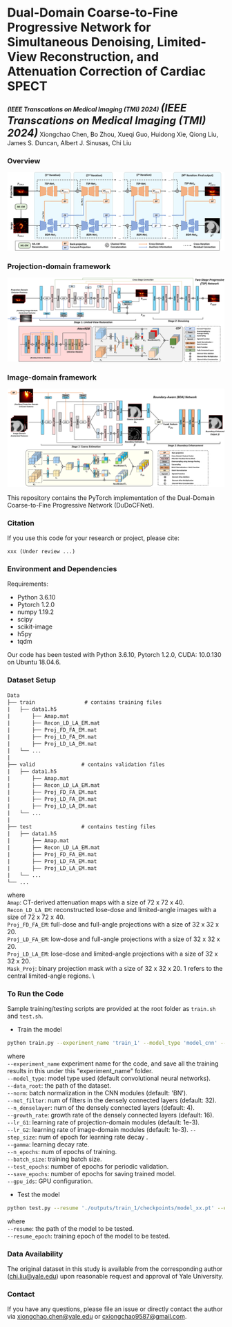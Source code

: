# Dual-Domain Coarse-to-Fine Progressive Network for Simultaneous Denoising, Limited-View Reconstruction, and Attenuation Correction of Cardiac SPECT
**_(IEEE Transcations on Medical Imaging (TMI) 2024)_**
<font size=5>**_(IEEE Transcations on Medical Imaging (TMI) 2024)_**</font>
Xiongchao Chen, Bo Zhou, Xueqi Guo, Huidong Xie, Qiong Liu, James S. Duncan, Albert J. Sinusas, Chi Liu

### Overview
![image](IMAGE/Figure_1.png)

### Projection-domain framework
![image](IMAGE/Figure_2.png)

### Image-domain framework
![image](IMAGE/Figure_3.png)

This repository contains the PyTorch implementation of the Dual-Domain Coarse-to-Fine Progressive Network (DuDoCFNet).


### Citation 
If you use this code for your research or project, please cite:

    xxx (Under review ...)



 ### Environment and Dependencies
 Requirements:
 * Python 3.6.10
 * Pytorch 1.2.0
 * numpy 1.19.2
 * scipy
 * scikit-image
 * h5py
 * tqdm

Our code has been tested with Python 3.6.10, Pytorch 1.2.0, CUDA: 10.0.130 on Ubuntu 18.04.6.

 ### Dataset Setup
    Data
    ├── train                # contains training files
    |   ├── data1.h5
    |       ├── Amap.mat  
    |       ├── Recon_LD_LA_EM.mat
    |       ├── Proj_FD_FA_EM.mat  
    |       ├── Proj_LD_FA_EM.mat
    |       ├── Proj_LD_LA_EM.mat
    |   └── ...  
    | 
    ├── valid               # contains validation files
    |   ├── data1.h5
    |       ├── Amap.mat  
    |       ├── Recon_LD_LA_EM.mat
    |       ├── Proj_FD_FA_EM.mat  
    |       ├── Proj_LD_FA_EM.mat
    |       ├── Proj_LD_LA_EM.mat
    |   └── ...  
    |
    ├── test                # contains testing files
    |   ├── data1.h5
    |       ├── Amap.mat  
    |       ├── Recon_LD_LA_EM.mat
    |       ├── Proj_FD_FA_EM.mat  
    |       ├── Proj_LD_FA_EM.mat
    |       ├── Proj_LD_LA_EM.mat
    |   └── ...  
    └── ...  

where \
`Amap`: CT-derived attenuation maps with a size of 72 x 72 x 40. \
`Recon_LD_LA_EM`: reconstructed lose-dose and limited-angle images with a size of 72 x 72 x 40. \
`Proj_FD_FA_EM`: full-dose and full-angle projections with a size of 32 x 32 x 20. \
`Proj_LD_FA_EM`: low-dose and full-angle projections with a size of 32 x 32 x 20. \
`Proj_LD_LA_EM`: lose-dose and limited-angle projections with a size of 32 x 32 x 20. \
`Mask_Proj`: binary projection mask with a size of 32 x 32 x 20. 1 refers to the central limited-angle regions. \


### To Run the Code
Sample training/testing scripts are provided at the root folder as `train.sh` and `test.sh`.

- Train the model 
```bash
python train.py --experiment_name 'train_1' --model_type 'model_cnn' --data_root './xxx' --norm 'BN' --net_filter 32 --n_denselayer 4 --growth_rate 16 --lr_G1 1e-3 --lr_G2 1e-4 --step_size 1 --gamma 0.99 --n_epochs 150 --batch_size 2 --eval_epochs 5 --snapshot_epochs 5 --gpu_ids 0
```
where \
`--experiment_name` experiment name for the code, and save all the training results in this under this "experiment_name" folder. \
`--model_type`: model type used (default convolutional neural networks). \
`--data_root`: the path of the dataset. \
`--norm`: batch normalization in the CNN modules (default: 'BN'). \
`--net_filter`: num of filters in the densely connected layers (default: 32). \
`--n_denselayer`: num of the densely connected layers (default: 4). \
`--growth_rate`: growth rate of the densely connected layers (default: 16). \
`--lr_G1`: learning rate of projection-domain modules (default: 1e-3). \
`--lr_G2`: learning rate of image-domain modules (default: 1e-3). 
`--step_size`: num of epoch for learning rate decay .\
`--gamma`: learning decay rate. \
`--n_epochs`: num of epochs of training. \
`--batch_size`: training batch size. \
`--test_epochs`: number of epochs for periodic validation. \
`--save_epochs`: number of epochs for saving trained model. \
`--gpu_ids`: GPU configuration.


- Test the model 
```bash
python test.py --resume './outputs/train_1/checkpoints/model_xx.pt' --experiment_name 'test_1_xx' --model_type 'model_cnn' --data_root '../xxx' --norm 'BN' --net_filter 32 --n_denselayer 4 --growth_rate 16 --batch_size 2 --gpu_ids 0
```
where \
`--resume`: the path of the model to be tested. \
`--resume_epoch`: training epoch of the model to be tested. 

### Data Availability
The original dataset in this study is available from the corresponding author (chi.liu@yale.edu) upon reasonable request and approval of Yale University. 

### Contact 
If you have any questions, please file an issue or directly contact the author via xiongchao.chen@yale.edu or cxiongchao9587@gmail.com.









